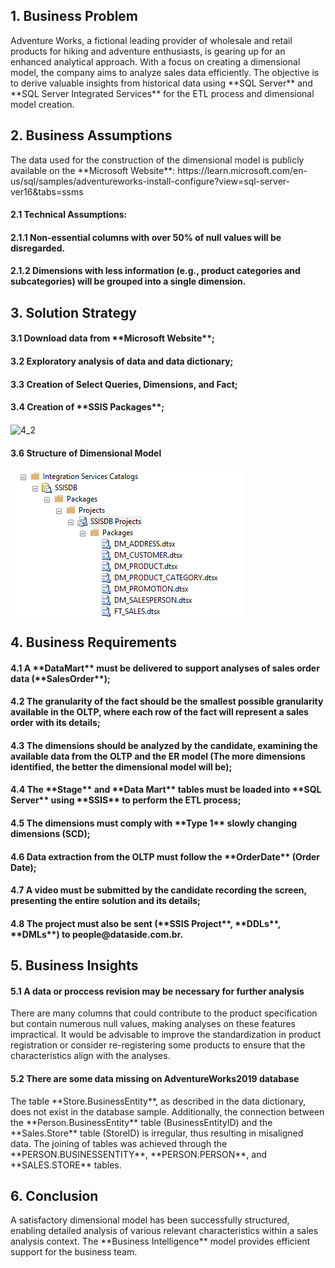 <h2>1. Business Problem</h2>
Adventure Works, a fictional leading provider of wholesale and retail products for hiking and adventure enthusiasts, is gearing up for an enhanced analytical approach. With a focus on creating a dimensional model, the company aims to analyze sales data efficiently. The objective is to derive valuable insights from historical data using **SQL Server** and **SQL Server Integrated Services** for the ETL process and dimensional model creation.

<h2>2. Business Assumptions</h2>
The data used for the construction of the dimensional model is publicly available on the **Microsoft Website**:
https://learn.microsoft.com/en-us/sql/samples/adventureworks-install-configure?view=sql-server-ver16&tabs=ssms

<h4>2.1 Technical Assumptions:</h4>
<h4>2.1.1 Non-essential columns with over 50% of null values will be disregarded.</h4>
<h4>2.1.2 Dimensions with less information (e.g., product categories and subcategories) will be grouped into a single dimension.</h4>

<h2>3. Solution Strategy</h2>
<h4>3.1 Download data from **Microsoft Website**;</h4>
<h4>3.2 Exploratory analysis of data and data dictionary;</h4>
<h4>3.3 Creation of Select Queries, Dimensions, and Fact;</h4>
<h4>3.4 Creation of **SSIS Packages**;</h4>
<img align="center" alt="4_2" src="https://user-images.githubusercontent.com/86201991/178035963-536e48e0-9347-4f83-a810-5ddbee340694.png" />
<h4>3.6 Structure of Dimensional Model </h4>
<img align="center" alt="4_2" src="https://raw.githubusercontent.com/cliffpk3/adventure-works/main/extra_files/ssisdb.png" />

<h2>4. Business Requirements</h2>
<h4>4.1 A **DataMart** must be delivered to support analyses of sales order data (**SalesOrder**);</h4> 
<h4>4.2 The granularity of the fact should be the smallest possible granularity available in the OLTP, where each row of the fact will represent a sales order with its details;</h4> 
<h4>4.3 The dimensions should be analyzed by the candidate, examining the available data from the OLTP and the ER model (The more dimensions identified, the better the dimensional model will be);</h4> 
<h4>4.4 The **Stage** and **Data Mart** tables must be loaded into **SQL Server** using **SSIS** to perform the ETL process;</h4> 
<h4>4.5 The dimensions must comply with **Type 1** slowly changing dimensions (SCD);</h4> 
<h4>4.6 Data extraction from the OLTP must follow the **OrderDate** (Order Date);</h4> 
<h4>4.7 A video must be submitted by the candidate recording the screen, presenting the entire solution and its details;</h4> 
<h4>4.8 The project must also be sent (**SSIS Project**, **DDLs**, **DMLs**) to people@dataside.com.br.</h4> 

<h2>5. Business Insights</h2> 
<h4>5.1 A data or proccess revision may be necessary for further analysis</h4>
There are many columns that could contribute to the product specification but contain numerous null values, making analyses on these features impractical. It would be advisable to improve the standardization in product registration or consider re-registering some products to ensure that the characteristics align with the analyses.
<h4>5.2 There are some data missing on AdventureWorks2019 database</h4>
The table **Store.BusinessEntity**, as described in the data dictionary, does not exist in the database sample. Additionally, the connection between the **Person.BusinessEntity** table (BusinessEntityID) and the **Sales.Store** table (StoreID) is irregular, thus resulting in misaligned data. The joining of tables was achieved through the **PERSON.BUSINESSENTITY**, **PERSON.PERSON**, and **SALES.STORE** tables.

<h2>6. Conclusion</h2>
A satisfactory dimensional model has been successfully structured, enabling detailed analysis of various relevant characteristics within a sales analysis context. The **Business Intelligence** model provides efficient support for the business team.
